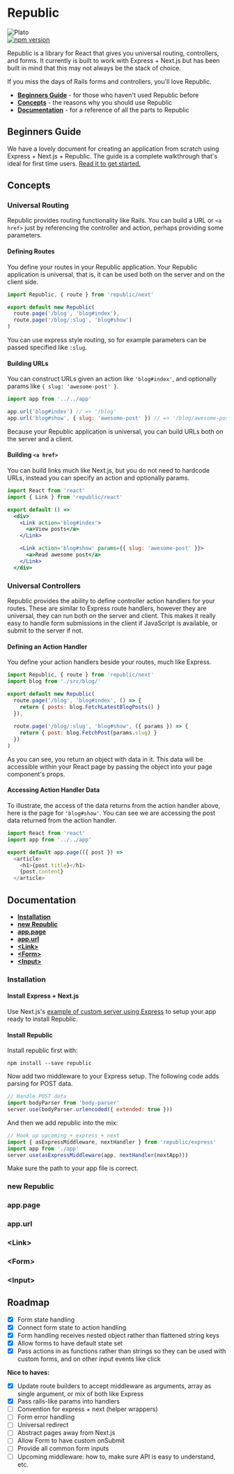 # Republic

![Plato](https://upload.wikimedia.org/wikipedia/commons/4/4a/Plato-raphael.jpg)  
[![npm version](https://badge.fury.io/js/republic.svg)](https://badge.fury.io/js/republic)

Republic is a library for React that gives you universal routing, controllers, and forms. It currently is built to work with Express + Next.js but has been built in mind that this may not always be the stack of choice.

If you miss the days of Rails forms and controllers, you'll love Republic.

- **[Beginners Guide](https://github.com/lukemorton/republic/blob/master/GETTING_STARTED.md)** - for those who haven't used Republic before
- **[Concepts](#concepts)** - the reasons why you should use Republic
- **[Documentation](#documentation)** - for a reference of all the parts to Republic

## Beginners Guide

We have a lovely document for creating an application from scratch using Express + Next.js + Republic. The guide is a complete walkthrough that's ideal for first time users. [Read it to get started.](https://github.com/lukemorton/republic/blob/master/GETTING_STARTED.md)

## Concepts

### Universal Routing

Republic provides routing functionality like Rails. You can build a URL or `<a href>` just by referencing the controller and action, perhaps providing some parameters.

#### Defining Routes

You define your routes in your Republic application. Your Republic application is universal, that is, it can be used both on the server and on the client side.

``` js
import Republic, { route } from 'republic/next'

export default new Republic(
  route.page('/blog', 'blog#index'),
  route.page('/blog/:slug', 'blog#show')
)
```

You can use express style routing, so for example parameters can be passed specified like `:slug`.

#### Building URLs

You can construct URLs given an action like `'blog#index'`, and optionally params like `{ slug: 'awesome-post' }`.

``` js
import app from '../../app'

app.url('blog#index') // => '/blog'
app.url('blog#show', { slug: 'awesome-post' }) // => '/blog/awesome-post'
```

Because your Republic application is universal, you can build URLs both on the server and a client.

#### Building `<a href>`

You can build links much like Next.js, but you do not need to hardcode URLs, instead you can specify an action and optionally params.
  
``` jsx
import React from 'react'
import { Link } from 'republic/react'

export default () =>
  <div>
    <Link action='blog#index'>
      <a>View posts</a>
    </Link>

    <Link action='blog#show' params={{ slug: 'awesome-post' }}>
      <a>Read awesome post</a>
    </Link>
  </div>
```

### Universal Controllers

Republic provides the ability to define controller action handlers for your routes. These are similar to Express route handlers, however they are universal, they can run both on the server and client. This makes it really easy to handle form submissions in the client if JavaScript is available, or submit to the server if not.

#### Defining an Action Handler

You define your action handlers beside your routes, much like Express.

``` js
import Republic, { route } from 'republic/next'
import blog from './src/blog/'

export default new Republic(
  route.page('/blog', 'blog#index', () => {
    return { posts: blog.FetchLatestBlogPosts() }
  }),
  
  route.page('/blog/:slug', 'blog#show', ({ params }) => {
    return { post: blog.FetchPost(params.slug) }
  })
)
```

As you can see, you return an object with data in it. This data will be accessible within your React page by passing the object into your page component's props.

#### Accessing Action Handler Data

To illustrate, the access of the data returns from the action handler above, here is the page for `'blog#show'`. You can see we are accessing the post data returned from the action handler.

``` js
import React from 'react'
import app from '../../app'

export default app.page(({ post }) =>
  <article>
    <h1>{post.title}</h1>
    {post.content}
  </article>
```


## Documentation

- **[Installation](#installation)**
- **[new Republic](#new-republic)**
- **[app.page](#app.page)**
- **[app.url](#app.url)**
- **[&lt;Link&gt;](#link)**
- **[&lt;Form&gt;](#form)**
- **[&lt;Input&gt;](#input)**

### Installation

#### Install Express + Next.js

Use Next.js's [example of custom server using Express](https://github.com/zeit/next.js/tree/master/examples/custom-server-express) to setup your app ready to install Republic.

#### Install Republic

Install republic first with:

```
npm install --save republic
```

Now add two middleware to your Express setup. The following code adds parsing for POST data.

``` js
// Handle POST data
import bodyParser from 'body-parser'
server.use(bodyParser.urlencoded({ extended: true }))
```

And then we add republic into the mix:

``` js
// Hook up upcoming + express + next
import { asExpressMiddleware, nextHandler } from 'republic/express'
import app from './app'
server.use(asExpressMiddleware(app, nextHandler(nextApp)))
```

Make sure the path to your app file is correct.

### new Republic

### app.page

### app.url

### &lt;Link&gt;

### &lt;Form&gt;

### &lt;Input&gt;

## Roadmap

- [x] Form state handling
- [x] Connect form state to action handling
- [x] Form handling receives nested object rather than flattened string keys
- [x] Allow forms to have default state set
- [x] Pass actions in as functions rather than strings so they can be used with custom forms, and on other input events like click

**Nice to haves:**

- [x] Update route builders to accept middleware as arguments, array as single argument, or mix of both like Express
- [x] Pass rails-like params into handlers
- [ ] Convention for express + next (helper wrappers)
- [ ] Form error handling
- [ ] Universal redirect
- [ ] Abstract pages away from Next.js
- [ ] Allow Form to have custom onSubmit
- [ ] Provide all common form inputs
- [ ] Upcoming middleware: how to, make sure API is easy to understand, etc.
